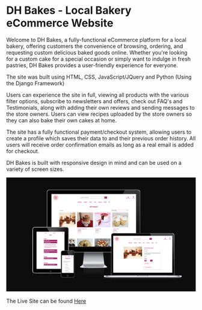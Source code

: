 # DH Bakes - Local Bakery eCommerce Website

Welcome to DH Bakes, a fully-functional eCommerce platform for a local bakery, offering customers the convenience of browsing, ordering, and requesting custom delicious baked goods online. Whether you're looking for a custom cake for a special occasion or simply want to indulge in fresh pastries, DH Bakes provides a user-friendly experience for everyone.

The site was built using HTML, CSS, JavaScript/JQuery and Python (Using the Django Framework)

Users can experience the site in full, viewing all products with the various filter options, subscribe to newsletters and offers, check out FAQ's and Testimonials, along with adding their own reviews and sending messages to the store owners. Users can view recipes uploaded by the store owners so they can also bake their own cakes at home.

The site has a fully functional payment/checkout system, allowing users to create a profile which saves their data to and their previous order history. All users will receive order confirmation emails as long as a real email is added for checkout.

DH Bakes is built with responsive design in mind and can be used on a variety of screen sizes.

![Responsive view of DH Bakes](readmedocs/screenshots/amiresponsive.png)

The Live Site can be found [Here](https://dh-bakes-e0dca18717d0.herokuapp.com/)

